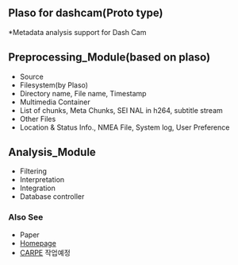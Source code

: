 ## Plaso for dashcam(Proto type)

*Metadata analysis support for Dash Cam

## Preprocessing_Module(based on plaso)

* Source
 * Filesystem(by Plaso)
  * Directory name, File name, Timestamp
 * Multimedia Container
  * List of chunks, Meta Chunks, SEI NAL in h264, subtitle stream
 * Other Files
  * Location & Status Info., NMEA File, System log, User Preference

## Analysis_Module
* Filtering
* Interpretation
* Integration
* Database controller

### Also See
* Paper
* [Homepage](http://forensic.korea.ac.kr)
* [CARPE](http://carpeforensics.org/) 작업예정
